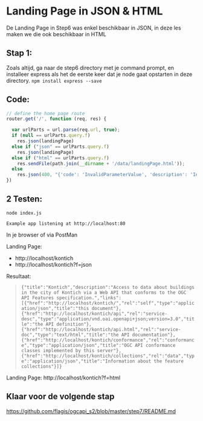 # Landing Page in JSON & HTML

De Landing Page in Step6 was enkel beschikbaar in JSON, in deze les maken we die ook beschikbaar in HTML

## Stap 1:
Zoals altijd, ga naar de step6 directory met je command prompt, en installeer express als het de eerste keer dat je node gaat opstarten in deze directory. `npm install express --save`

## Code:

```javascript
// define the home page route
router.get('/', function (req, res) {

  var urlParts = url.parse(req.url, true);
  if (null == urlParts.query.f)
    res.json(landingPage)
  else if ("json" == urlParts.query.f)
    res.json(landingPage)
  else if ("html" == urlParts.query.f)
    res.sendFile(path.join(__dirname + '/data/landingPage.html'));
  else
    res.json(400, "{'code': 'InvalidParameterValue', 'description': 'Invalid format'}")
})
```

## 2 Testen:
```
node index.js
```

`Example app listening at http://localhost:80`

In je browser of via PostMan

Landing Page:
- http://localhost/kontich
- http://localhost/kontich?f=json

Resultaat:

> `{"title":"Kontich","description":"Access to data about buildings in the city of Kontich via a Web API that conforms to the OGC API Features specification.","links":[{"href":"http://localhost/kontich/","rel":"self","type":"application/json","title":"this document"},{"href":"http://localhost/kontich/api","rel":"service-desc","type":"application/vnd.oai.openapi+json;version=3.0","title":"the API definition"},{"href":"http://localhost/kontich/api.html","rel":"service-doc","type":"text/html","title":"the API documentation"},{"href":"http://localhost/kontich/conformance","rel":"conformance","type":"application/json","title":"OGC API conformance classes implemented by this server"},{"href":"http://localhost/kontich/collections","rel":"data","type":"application/json","title":"Information about the feature collections"}]}`

Landing Page:
http://localhost/kontich?f=html



## Klaar voor de volgende stap
https://github.com/flagis/ogcapi_s2/blob/master/step7/README.md
